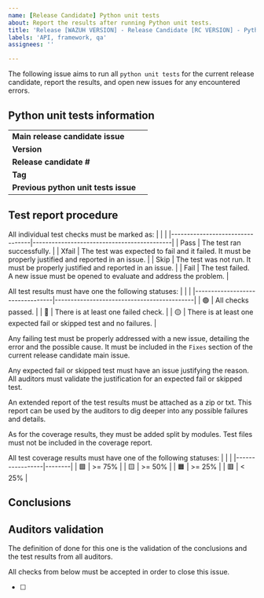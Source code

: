 ```yaml
---
name: [Release Candidate] Python unit tests 
about: Report the results after running Python unit tests.
title: 'Release [WAZUH VERSION] - Release Candidate [RC VERSION] - Python unit tests'
labels: 'API, framework, qa'
assignees: ''

---
```


The following issue aims to run all `python unit tests` for the current release candidate, report the results, and open new issues for any encountered errors.

## Python unit tests information
|                                      |                                            |
|--------------------------------------|--------------------------------------------|
| **Main release candidate issue**     |                                            |
| **Version**                          |                                            |
| **Release candidate #**              |                                            |
| **Tag**                              |                                            |
| **Previous python unit tests issue** |                                            |

## Test report procedure
All individual test checks must be marked as:
|                                  |                                            |
|---------------------------------|--------------------------------------------|
| Pass | The test ran successfully. |
| Xfail | The test was expected to fail and it failed. It must be properly justified and reported in an issue.  |
| Skip | The test was not run. It must be properly justified and reported in an issue.  |
| Fail | The test failed. A new issue must be opened to evaluate and address the problem. |

All test results must have one the following statuses: 
|                                  |                                            |
|---------------------------------|--------------------------------------------|
| :green_circle:  | All checks passed. |
| :red_circle:  | There is at least one failed check. |
| :yellow_circle:  | There is at least one expected fail or skipped test and no failures. |

Any failing test must be properly addressed with a new issue, detailing the error and the possible cause. It must be included in the `Fixes` section of the current release candidate main issue.

Any expected fail or skipped test must have an issue justifying the reason. All auditors must validate the justification for an expected fail or skipped test.

An extended report of the test results must be attached as a zip or txt. This report can be used by the auditors to dig deeper into any possible failures and details.

As for the coverage results, they must be added split by modules. Test files must not be included in the coverage report.

All test coverage results must have one of the following statuses: 
|                 |        |
|-----------------|--------|
| :green_square:  | >= 75% |
| :yellow_square: | >= 50% |
| :orange_square: | >= 25% |
| :red_square:    | < 25%  |


## Conclusions

<!--
All tests have been executed and the results can be found [here]().

|                |             |                     |                |
|----------------|-------------|---------------------|----------------|
| **Status**     | **Test**    | **Failure type**    | **Notes**      |
|                |             |                     |                |

All tests have passed and the fails have been reported or justified. I therefore conclude that this issue is finished and OK for this release candidate.

|                                        |              |            |
|----------------------------------------|--------------|------------|
|                                        | **Coverage** | **Status** |
| **Overall python unit tests coverage** |              |            |
-->

## Auditors validation
The definition of done for this one is the validation of the conclusions and the test results from all auditors.

All checks from below must be accepted in order to close this issue.

- [ ] 

